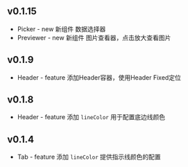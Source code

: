 
## v0.1.15
- Picker - <span class="change-tag new">new</span> 新组件 数据选择器
- Previewer - <span class="change-tag new">new</span> 新组件 图片查看器，点击放大查看图片

## v0.1.9
- Header - <span class="change-tag feature">feature</span> 添加Header容器，使用Header Fixed定位

## v0.1.8
- Header - <span class="change-tag feature">feature</span> 添加 `lineColor` 用于配置底边线颜色

## v0.1.4
- Tab - <span class="change-tag feature">feature</span> 添加 `lineColor` 提供指示线颜色的配置
